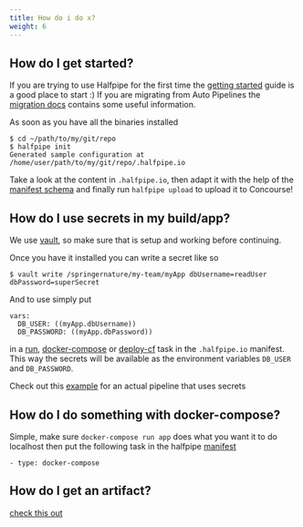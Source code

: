 ```yaml
---
title: How do i do x?
weight: 6
---
```


## How do I get started?

If you are trying to use Halfpipe for the first time the [getting started](/getting-started/) guide is a good place to start :) If you are migrating from Auto Pipelines the [migration docs](/migration/) contains some useful information.

As soon as you have all the binaries installed

```
$ cd ~/path/to/my/git/repo
$ halfpipe init
Generated sample configuration at /home/user/path/to/my/git/repo/.halfpipe.io
```

Take a look at the content in `.halfpipe.io`, then adapt it with the help of the [manifest schema](/manifest/) and finally run `halfpipe upload` to upload it to Concourse!

## How do I use secrets in my build/app?

We use [vault](/vault), so make sure that is setup and working before continuing.

Once you have it installed you can write a secret like so

```
$ vault write /springernature/my-team/myApp dbUsername=readUser dbPassword=superSecret
```

And to use simply put
```
vars:
  DB_USER: ((myApp.dbUsername))
  DB_PASSWORD: ((myApp.dbPassword))
```

in a [run](/manifest/#run), [docker-compose](manifest/#docker-compose) or [deploy-cf](/manifest/#deploy-cf) task in the `.halfpipe.io` manifest. This way the secrets will be available as the environment variables `DB_USER` and `DB_PASSWORD`.

Check out this [example](https://github.com/springernature/halfpipe-examples/blob/master/golang/.halfpipe.io) for an actual pipeline that uses secrets

## How do I do something with docker-compose?

Simple, make sure `docker-compose run app` does what you want it to do localhost then put the following task in the halfpipe [manifest](/manifest/#docker-compose)

```
- type: docker-compose
```

## How do I get an artifact?

[check this out](/artifacts/)
